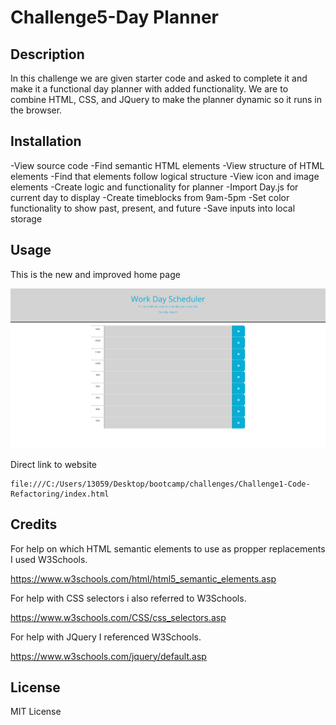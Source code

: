 # Challenge5-Day Planner


## Description

In this challenge we are given starter code and asked to complete it and make it a functional day planner with added functionality. We are to combine HTML, CSS, and JQuery to make the planner dynamic so it runs in the browser.

## Installation

-View source code
-Find semantic HTML elements
-View structure of HTML elements
-Find that elements follow logical structure
-View icon and image elements
-Create logic and functionality for planner
-Import Day.js for current day to display
-Create timeblocks from 9am-5pm
-Set color functionality to show past, present, and future
-Save inputs into local storage

## Usage

This is the new and improved home page

<img src="./assets/images/challenge5.png">


Direct link to website

    file:///C:/Users/13059/Desktop/bootcamp/challenges/Challenge1-Code-Refactoring/index.html

## Credits

For help on which HTML semantic elements to use as propper replacements I used W3Schools.

https://www.w3schools.com/html/html5_semantic_elements.asp

For help with CSS selectors i also referred to W3Schools.

https://www.w3schools.com/CSS/css_selectors.asp

For help with JQuery I referenced W3Schools.

https://www.w3schools.com/jquery/default.asp

## License

MIT License

